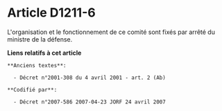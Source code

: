 # Article D1211-6

L'organisation et le fonctionnement de ce comité sont fixés par arrêté du ministre de la défense.

**Liens relatifs à cet article**

	**Anciens textes**:

	  - Décret n°2001-308 du 4 avril 2001 - art. 2 (Ab)

	**Codifié par**:

	  - Décret n°2007-586 2007-04-23 JORF 24 avril 2007
